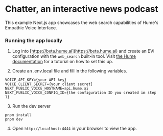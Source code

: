 # Chatter, an interactive news podcast

This example Next.js app showcases the web search capabilities of Hume's Empathic Voice Interface.

### Running the app locally

1. Log into [https://beta.hume.ai](https://beta.hume.ai) and create an EVI configuration with the `web_search` built-in tool. Visit [the Hume documentation](https://dev.hume.ai) for a tutorial on how to set this up.

2. Create an .env.local file and fill in the following variables.

```
VOICE_API_KEY={your API key}
VOICE_CLIENT_SECRET={your client secret}
NEXT_PUBLIC_VOICE_HOSTNAME=api.hume.ai
NEXT_PUBLIC_VOICE_CONFIG_ID={the configuration ID you created in step 1}
```

3. Run the dev server

```
pnpm install
pnpm dev
```

4. Open `http://localhost:4444` in your browser to view the app.